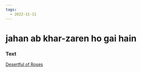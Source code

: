 ```yaml
---
tags:
  - 2022-11-11
---
```

# jahan ab khar-zaren ho gai hain

### Text
[Desertful of Roses](http://www.columbia.edu/itc/mealac/pritchett/00garden/03c/0354/index_0354.html)


